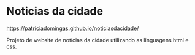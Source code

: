 # Noticias da cidade

https://patriciadomingas.github.io/noticiasdacidade/

Projeto de website de notícias da cidade utilizando as linguagens html e css.
